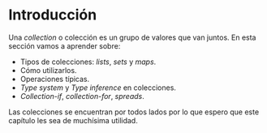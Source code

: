 # Introducción

Una _collection_ o colección es un grupo de valores que van juntos. En esta sección vamos a aprender sobre:

- Tipos de colecciones: _lists_, _sets_ y _maps_.
- Cómo utilizarlos.
- Operaciones típicas.
- _Type system_ y _Type inference_ en colecciones.
- _Collection-if_, _collection-for_, _spreads_.

Las colecciones se encuentran por todos lados por lo que espero que este capítulo les sea de muchísima utilidad.

